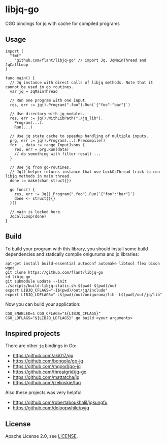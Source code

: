 # libjq-go

CGO bindings for jq with cache for compiled programs

## Usage

```
import (
  "fmt"
  . "github.com/flant/libjq-go" // import Jq, JqMainThread and JqCallLoop
)

func main() {
  // Jq instance with direct calls of libjq methods. Note that it cannot be used in go routines.
  var jq = JqMainThread

  // Run one program with one input.
  res, err := jq().Program(".foo").Run(`{"foo":"bar"}`)

  // Use directory with jq modules.
  res, err := jq().WithLibPath("./jq_lib").
    Program(...).
    Run(...)

  // Use jq state cache to speedup handling of multiple inputs.
  prg, err := jq().Program(...).Precompile()
  for _, data := range InputJsons {
    res, err = prg.Run(data)
    // do something with filter result ...
  }

  // Use jq from go-routines.
  // Jq() helper returns instance that use LockOsThread trick to run libjq methods in main thread.
  done := make(chan struct{})

  go func() {
    res, err := Jq().Program(".foo").Run(`{"foo":"bar"}`)
    done <- struct{}{}
  }()

  // main is locked here.
  JqCallLoop(done)
}
```


## Build

To build your program with this library, you should install some build dependencies and statically compile oniguruma and jq libraries:

```
apt-get install build-essential autoconf automake libtool flex bison wget
git clone https://github.com/flant/libjq-go
cd libjq-go
git submodule update --init
./scripts/build-libjq-static.sh $(pwd) $(pwd)/out
export LIBJQ_CFLAGS="-I$(pwd)/out/jq/include"
export LIBJQ_LDFLAGS="-L$(pwd)/out/oniguruma/lib -L$(pwd)/out/jq/lib"
```

Now you can build your application:

```
CGO_ENABLED=1 CGO_CFLAGS="${LIBJQ_CFLAGS}" CGO_LDFLAGS="${LIBJQ_LDFLAGS}" go build <your arguments>
```

## Inspired projects

There are other `jq` bindings in Go:

- https://github.com/aki017/gq
- https://github.com/bongole/go-jq
- https://github.com/mgood/go-jq
- https://github.com/threatgrid/jq-go
- https://github.com/mattatcha/jq
- https://github.com/jzelinskie/faq

Also these projects was very helpful: 

- https://github.com/robertaboukhalil/jqkungfu
- https://github.com/doloopwhile/pyjq


## License

Apache License 2.0, see [LICENSE](LICENSE).
